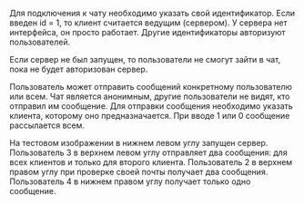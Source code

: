 Для подключения к чату необходимо указать свой идентификатор. Если введен id = 1, то клиент считается ведущим (сервером). У сервера нет интерфейса, он просто работает. Другие идентификаторы авторизуют пользователей.

Если сервер не был запущен, то пользователи не смогут зайти в чат, пока не будет авторизован сервер.

Пользователь может отправить сообщений конкретному пользователю или всем. Чат является анонимным, другие пользователи не видят, кто отправил им сообщение. Для отправки сообщения необходимо указать клиента, которому оно предназначается. При вводе 1 или 0 сообщение рассылается всем.

На тестовом изображении в нижнем левом углу запущен сервер. Пользователь 3 в верхнем левом углу отправляет два сообщения: для всех клиентов и только для второго клиента. Пользователь 2 в верхнем правом углу при проверке своей почты получает два сообщения. Пользователь 4 в нижнем правом углу получает только одно сообщение.
